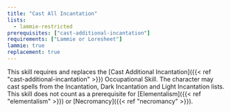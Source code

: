 ```yaml
---
title: "Cast All Incantation"
lists:
  - lammie-restricted
prerequisites: ["cast-additional-incantation"]
requirements: ["Lammie or Loresheet"]
lammie: true
replacement: true
---
```


This skill requires and replaces the [Cast Additional Incantation]({{< ref "cast-additional-incantation" >}}) Occupational Skill. The character may cast spells from the Incantation, Dark Incantation and Light Incantation lists. This skill does not count as a prerequisite for [Elementalism]({{< ref "elementalism" >}}) or [Necromancy]({{< ref "necromancy" >}}).
